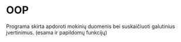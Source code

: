 
# OOP

Programa skirta apdoroti mokinių duomenis bei suskaičiuoti galutinius įvertinimus. (esama ir papildomų funkcijų)
